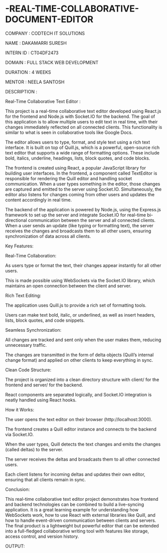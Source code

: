 # -REAL-TIME-COLLABORATIVE-DOCUMENT-EDITOR

COMPANY : CODTECH IT SOLUTIONS

NAME : DAKAMARRI SURESH

INTERN ID : CT04DF2473

DOMAIN : FULL STACK WEB DEVELOPMENT

DURATION : 4 WEEKS

MENTOR : NEELA SANTOSH

DESCRIPTION :

Real-Time Collaborative Text Editor :

This project is a real-time collaborative text editor developed using React.js for the frontend and Node.js with Socket.IO for the backend. The goal of this application is to allow multiple users to edit text in real time, with their changes immediately reflected on all connected clients. This functionality is similar to what is seen in collaborative tools like Google Docs.

The editor allows users to type, format, and style text using a rich text interface. It is built on top of Quill.js, which is a powerful, open-source rich text editor that supports a wide range of formatting options. These include bold, italics, underline, headings, lists, block quotes, and code blocks.

The frontend is created using React, a popular JavaScript library for building user interfaces. In the frontend, a component called TextEditor is responsible for rendering the Quill editor and handling socket communication. When a user types something in the editor, those changes are captured and emitted to the server using Socket.IO. Simultaneously, the editor also listens for changes coming from other users and updates the content accordingly in real time.

The backend of the application is powered by Node.js, using the Express.js framework to set up the server and integrate Socket.IO for real-time bi-directional communication between the server and all connected clients. When a user sends an update (like typing or formatting text), the server receives the changes and broadcasts them to all other users, ensuring synchronization of data across all clients.

Key Features:

Real-Time Collaboration:

As users type or format the text, their changes appear instantly for all other users.

This is made possible using WebSockets via the Socket.IO library, which maintains an open connection between the client and server.

Rich Text Editing:

The application uses Quill.js to provide a rich set of formatting tools.

Users can make text bold, italic, or underlined, as well as insert headers, lists, block quotes, and code snippets.

Seamless Synchronization:

All changes are tracked and sent only when the user makes them, reducing unnecessary traffic.

The changes are transmitted in the form of delta objects (Quill’s internal change format) and applied on other clients to keep everything in sync.

Clean Code Structure:

The project is organized into a clean directory structure with client/ for the frontend and server/ for the backend.

React components are separated logically, and Socket.IO integration is neatly handled using React hooks.

How it Works:

The user opens the text editor on their browser (http://localhost:3000).

The frontend creates a Quill editor instance and connects to the backend via Socket.IO.

When the user types, Quill detects the text changes and emits the changes (called deltas) to the server.

The server receives the deltas and broadcasts them to all other connected users.

Each client listens for incoming deltas and updates their own editor, ensuring that all clients remain in sync.

Conclusion:

This real-time collaborative text editor project demonstrates how frontend and backend technologies can be combined to build a live-syncing application. It is a great learning example for understanding how WebSockets work, how to use React with external libraries like Quill, and how to handle event-driven communication between clients and servers. The final product is a lightweight but powerful editor that can be extended into a full-fledged collaborative writing tool with features like storage, access control, and version history.

OUTPUT:
